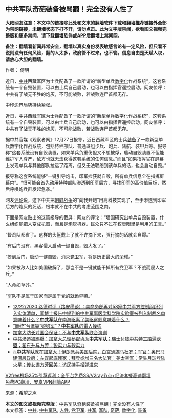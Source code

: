  <h2>中共军队奇葩装备被骂翻！完全没有人性了</h2> <p class="notice"><b>大陆网友注意：本文中的链接除此处和文末的<a href="https://github.com/bannedbook/fanqiang" >翻墙</a>软件下载和<a href="https://github.com/killgcd/justmysocks/blob/master/README.md">翻墙推荐</a>链接外全部为禁网链接，未翻墙状态下打不开，请勿点击。此为文字版禁闻，欲看图文视频完整版和更多禁闻，请下载<a href="https://github.com/bannedbook/fanqiang">翻墙软件或APP</a>后翻墙上禁闻网。</p><p>备注：翻墙看新闻非常安全，翻墙以真实身份发表敏感言论有一定风险，但只看不说则没有任何风险，翻的人太多，政府管不过来，也不管。信息自由是天赋人权，请放心大胆的翻墙。</b></p>  <div class="entry"> <p>作者： 傅明</p> <p id="summary">近日，<a href="https://www.bannedbook.org/bnews/tag/%e4%b8%ad%e5%85%b1/" class="st_tag internal_tag" rel="tag" title="标签 中共 下的日志">中共</a>西藏军区为士兵配备了一款所谓的“新型单兵<a href="https://www.bannedbook.org/bnews/tag/%E6%95%B0%E5%AD%97%E5%8C%96/" class="st_tag internal_tag" rel="tag" title="标签 数字化 下的日志">数字化</a>作战系统”，这套系统有一个自毁装置，可以由士兵自己启动，也可以由指挥官遥控启动。网友惊呼：中共有了战无不胜的炮灰，不可能战败，若战败连尸首都无存。</p> <p id="conimg">中印边界局势持续紧张。&nbsp;</p> <p>近日，中共西藏军区为士兵配备了一款所谓的“新型单兵数字化作战系统”，这套系统有一个自毁装置，可以由士兵自己启动，也可以由指挥官遥控启动。网友惊呼：中共有了战无不胜的炮灰，不可能战败，若战败连尸首都无存。</p> <p>据中共官媒《观察者网》12月27日报导，近日西藏军区的士兵<a href="https://www.bannedbook.org/bnews/tag/%E8%A3%85%E5%A4%87/" class="st_tag internal_tag" rel="tag" title="标签 装备 下的日志">装备</a>了一款新型单兵数字化作战系统，包括特种部队、普通班组步兵、炮兵、陆航、装甲兵等。报导称“这套系统设有自毁装置，如果单兵负重伤但又不想被俘，启动自毁装置不但能维护军人尊严，敌方也就无法获得这套系统的任何信息。”而且“如果指挥官在屏幕上发现单兵与其他部队拉远了距离，但又无法联络到该单兵的话，也会启动自毁。”</p>  <p>报导称这套系统能够“一键引导炮击，印军捡获就自毁，所有单兵信息全在指挥屏幕内”。“很可能会首先动用特种部队渗透到印军后方，寻找印军的高价值目标，然后呼唤炮兵群发起急袭。”</p> <p>网友<span class='wp_keywordlink_affiliate'><a href="https://www.bannedbook.org/bnews/comments/" title="新闻评论" target="_blank">评论</a></span>说，这下中共把<span class='wp_keywordlink'><a href="https://www.bannedbook.org/forum2/topic1037.html" title="朝鲜战争——李奇微回忆录" target="_blank">朝鲜战争</a></span>的“向我开炮”用高科技实现了，至于渗透到印军后方的炮灰的死活，根本就不在中共的考虑范围之内。</p> <p>下面是网友贴出的这篇报导的截屏：网友的评论：“墙国研究出单兵自毁装置，什么组织能把人变成机器，而且是炮灰机器。民众只不过在权贵眼里是利用的工具。”</p> <p>“督战队都省了。这样的头盔戴上了就不许摘下来，强行摘的话就会自爆。”</p> <p>“有后门没有，黑客侵入启动一键自毁，毁大发了。”</p>  <p>“摸到后门，启动一健自毁，消灭<a href="https://www.bannedbook.org/bnews/tag/%E5%85%9A%E5%8D%AB%E5%86%9B/" class="st_tag internal_tag" rel="tag" title="标签 党卫军 下的日志">党卫军</a>，将是历史最大的荣耀。”</p> <p>“如果被敌人比如美国破解了，那岂不是一键就能干掉所有党卫军？不战而屈人之兵。”</p> <p>“人命如草芥。”</p> <p>“<a href="https://www.bannedbook.org/bnews/tag/%E5%86%9B%E9%98%9F/" class="st_tag internal_tag" rel="tag" title="标签 军队 下的日志">军队</a>不是属于国家而是属于党的就诡异嘛。”</p> <ul class='op-related-articles' title='相关阅读'> <li><a href='https://www.bannedbook.org/bnews/bannedvideo/20201222/1453603.html' target='_blank'>12/22/2020 路德时评（路安墨谈）：美商务部再对58家中共军方控制组织列入实体清单，闫博士报告中提到的中共军事医学科学院实验室被列入制裁名单意味着什么？<b>中共军队</b>在南海驱离了美驱逐舰意味着什么？</a></li> <li><a href='https://www.bannedbook.org/bnews/cnnews/20201221/1451837.html' target='_blank'>“舞统”台湾靠“娘娘军”？<b>中共军队</b>的雷人操练</a></li> <li><a href='https://www.bannedbook.org/bnews/taiwannews/20201213/1446576.html' target='_blank'>加拿大防长对国会保证：不与<b>中共军队</b>联合演训</a></li> <li><a href='https://www.bannedbook.org/bnews/bannedvideo/20201212/1446316.html' target='_blank'>中共渗透被踢爆：加拿大总理秘密协助<b>中共军队</b>；瑞士付钱中共特工踏遍欧盟；翟东升与方芳：锐实力与软实力</a></li> <li><a href='https://www.bannedbook.org/bnews/bannedvideo/20201211/1445813.html' target='_blank'>💥<b>中共军队</b>就在加拿大！伊朗派兵美国后院，白宫通牒马杜罗；军官：奥巴马建深层政府；左媒起底拜家；拜登或增三名大法官；美太空军：常驻月球登陆火星；传女谍方芳回美；访民持手榴弹进京</a></li> </ul> <p class="texttj"> <a href="https://www.bannedbook.org/forum23/topic22702.html" target="_blank">V2free机场25%引荐返利：全平台免费SS/V2ray节点+经济套餐高速翻墙</a><br/> <a href="https://github.com/bannedbook/fanqiang/wiki/%E7%A6%81%E9%97%BB%E7%BD%91%E5%AE%89%E5%8D%93%E7%BF%BB%E5%A2%99%E6%96%B0%E9%97%BBAPP" target="_blank">免费PC翻墙、安卓VPN翻墙APP</a></p><p> 来源：<span class='wp_keywordlink_affiliate'><a href="https://www.soundofhope.org" title="希望之声" target="_blank">希望之声</a></span> </p> <a name='sharetosocial'></a>       <div><b>本文的图文或视频完整版</b>：<a href='https://www.bannedbook.org/bnews/cnnews/20210102/1459582.html'>中共军队奇葩装备被骂翻！完全没有人性了</a></div>  </div><!--END ENTRY--> <div class="postfooter"> <div>本文标签：<a href="https://www.bannedbook.org/bnews/tag/%e4%b8%ad%e5%85%b1/" rel="tag">中共</a>, <a href="https://www.bannedbook.org/bnews/tag/%e4%b8%ad%e5%85%b1%e5%86%9b%e9%98%9f/" rel="tag">中共军队</a>, <a href="https://www.bannedbook.org/bnews/tag/%e4%ba%ba%e6%80%a7/" rel="tag">人性</a>, <a href="https://www.bannedbook.org/bnews/tag/%E5%85%9A%E5%8D%AB%E5%86%9B/" rel="tag">党卫军</a>, <a href="https://www.bannedbook.org/bnews/tag/%e5%85%b1%e5%86%9b/" rel="tag">共军</a>, <a href="https://www.bannedbook.org/bnews/tag/%E5%86%9B%E9%98%9F/" rel="tag">军队</a>, <a href="https://www.bannedbook.org/bnews/tag/%e5%a5%87%e8%91%a9/" rel="tag">奇葩</a>, <a href="https://www.bannedbook.org/bnews/tag/%E6%95%B0%E5%AD%97%E5%8C%96/" rel="tag">数字化</a>, <a href="https://www.bannedbook.org/bnews/tag/%E8%A3%85%E5%A4%87/" rel="tag">装备</a></div>  </div><!--END POSTFOOTER--> 